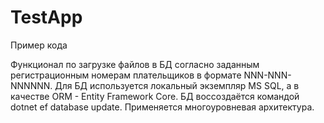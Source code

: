 # TestApp
Пример кода

Функционал по загрузке файлов в БД согласно заданным регистрационным номерам плательщиков в формате NNN-NNN-NNNNNN.
Для БД используется локальный экземпляр MS SQL, а в качестве ORM - Entity Framework Core.
БД воссоздаётся командой dotnet ef database update.
Применяется многоуровневая архитектура.
